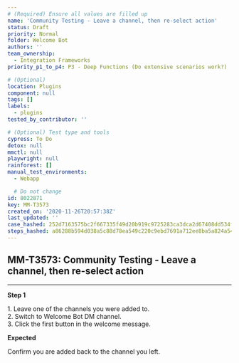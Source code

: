 ```yaml
---
# (Required) Ensure all values are filled up
name: 'Community Testing - Leave a channel, then re-select action'
status: Draft
priority: Normal
folder: Welcome Bot
authors: ''
team_ownership:
  - Integration Frameworks
priority_p1_to_p4: P3 - Deep Functions (Do extensive scenarios work?)

# (Optional)
location: Plugins
component: null
tags: []
labels:
  - plugins
tested_by_contributor: ''

# (Optional) Test type and tools
cypress: To Do
detox: null
mmctl: null
playwright: null
rainforest: []
manual_test_environments:
  - Webapp

  # Do not change
id: 8022871
key: MM-T3573
created_on: '2020-11-26T20:57:38Z'
last_updated: ''
case_hashed: 252d7163575bc2f667335f49d20b919c9725283ca3dca2d67408dd534fc4e25ae817486d2f3f136bd2f7ab4a6e2cfa10
steps_hashed: a86288b594d038a5c88d78ea549c220c9ebd7691a712ee8ba5a824a54280324489da73c825b1690f4533a53377f103e8
---
```


<!-- (Auto-generated) Based on frontmatter's "key" and "name" -->

## MM-T3573: Community Testing - Leave a channel, then re-select action

---

**Step 1**

1\. Leave one of the channels you were added to.\
2\. Switch to Welcome Bot DM channel.\
3\. Click the first button in the welcome message.

**Expected**

Confirm you are added back to the channel you left.
